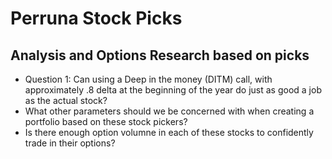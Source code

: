 # Perruna Stock Picks

## Analysis and Options Research based on picks

- Question 1: Can using a Deep in the money (DITM) call, with approximately .8 delta at the beginning of the year do just as good a job as the actual stock? 
- What other parameters should we be concerned with when creating a portfolio based on these stock pickers?
- Is there enough option volumne in each of these stocks to confidently trade in their options?
